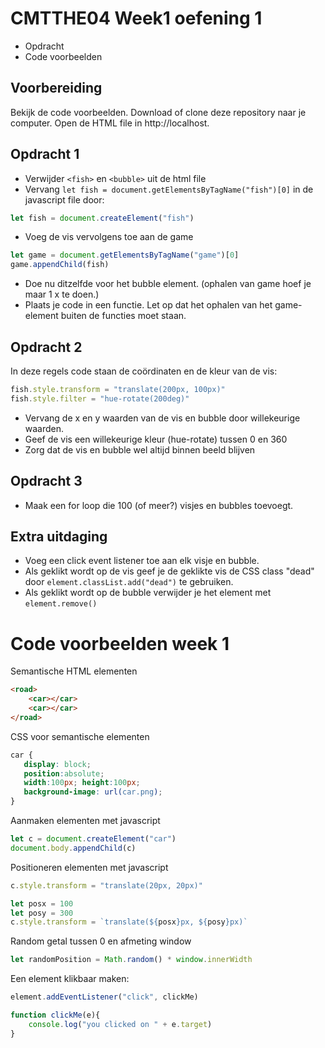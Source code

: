 # CMTTHE04 Week1 oefening 1

- Opdracht
- Code voorbeelden

## Voorbereiding

Bekijk de code voorbeelden. Download of clone deze repository naar je computer. Open de HTML file in http://localhost.

## Opdracht 1

- Verwijder `<fish>` en `<bubble>` uit de html file
- Vervang `let fish = document.getElementsByTagName("fish")[0]` in de javascript file door:
```ts
let fish = document.createElement("fish")
```
- Voeg de vis vervolgens toe aan de game
```ts
let game = document.getElementsByTagName("game")[0]
game.appendChild(fish)
```

- Doe nu ditzelfde voor het bubble element. (ophalen van game hoef je maar 1 x te doen.)
- Plaats je code in een functie. Let op dat het ophalen van het game-element buiten de functies moet staan.

## Opdracht 2

In deze regels code staan de coördinaten en de kleur van de vis: 
```ts
fish.style.transform = "translate(200px, 100px)"
fish.style.filter = "hue-rotate(200deg)"
```

- Vervang de x en y waarden van de vis en bubble door willekeurige waarden.
- Geef de vis een willekeurige kleur (hue-rotate) tussen 0 en 360
- Zorg dat de vis en bubble wel altijd binnen beeld blijven

## Opdracht 3

- Maak een for loop die 100 (of meer?) visjes en bubbles toevoegt. 

## Extra uitdaging

- Voeg een click event listener toe aan elk visje en bubble. 
- Als geklikt wordt op de vis geef je de geklikte vis de CSS class "dead" door `element.classList.add("dead")` te gebruiken.
- Als geklikt wordt op de bubble verwijder je het element met `element.remove()`


# Code voorbeelden week 1

Semantische HTML elementen
```html
<road>
    <car></car>
    <car></car>
</road>
```

CSS voor semantische elementen
```css
car {
   display: block;
   position:absolute;
   width:100px; height:100px;
   background-image: url(car.png);
}
```
Aanmaken elementen met javascript
```ts
let c = document.createElement("car")
document.body.appendChild(c)
```
Positioneren  elementen met javascript
```ts
c.style.transform = "translate(20px, 20px)"

let posx = 100
let posy = 300
c.style.transform = `translate(${posx}px, ${posy}px)`
```
Random getal tussen 0 en afmeting window
```ts
let randomPosition = Math.random() * window.innerWidth
```
Een element klikbaar maken:
```ts
element.addEventListener("click", clickMe)

function clickMe(e){
    console.log("you clicked on " + e.target)
}
```
